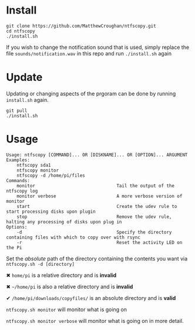 # Install

```
git clone https://github.com/MatthewCroughan/ntfscopy.git
cd ntfscopy
./install.sh
```

If you wish to change the notification sound that is used, simply replace the file `sounds/notification.wav` in this repo and run `./install.sh` again

# Update

Updating or changing aspects of the prgoram can be done by running `install.sh` again.

```
git pull
./install.sh
```

# Usage

```
Usage: ntfscopy [COMMAND]... OR [DISKNAME]... OR [OPTION]... ARGUMENT
Examples:
    ntfscopy sda1
    ntfscopy monitor
    ntfscopy -d /home/pi/files
Commands:
    monitor                               Tail the output of the ntfscopy log
    monitor verbose                       A more verbose version of monitor
    start                                 Create the udev rule to start processing disks upon plugin
    stop                                  Remove the udev rule, halting any processing of disks upon plug in
Options:
    -d                                    Specify the directory containing files with which to copy over with rsync
    -r                                    Reset the activity LED on the Pi
```

Set the *absolute* path of the directory containing the contents you want via `ntfscopy.sh -d [directory]`

✖ `home/pi` is a relative directory and is **invalid**

✖ `~/home/pi` is also a relative directory and is **invalid**

✔ `/home/pi/downloads/copyfiles/` is an absolute directory and is **valid**

`ntfscopy.sh monitor` will monitor what is going on

`ntfscopy.sh monitor verbose` will monitor what is going on in more detail.


